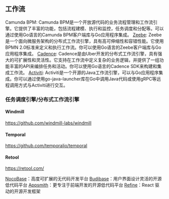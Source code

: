 
## 工作流
Camunda BPM: Camunda BPM是一个开放源代码的业务流程管理和工作流引擎。它提供了丰富的功能，包括流程建模、执行和监控，任务调度和分配等。可以通过使用Go语言的Camunda BPM客户端库与Go应用程序集成。
[Zeebe](https://github.com/camunda/zeebe): Zeebe是一个面向微服务架构的分布式工作流引擎，具有高可伸缩性和容错性能。它使用BPMN 2.0标准来定义和执行工作流。你可以使用Go语言的Zeebe客户端库与Go应用程序集成。
[Cadence](https://github.com/uber/cadence): Cadence是由Uber开发的分布式工作流引擎，具有强大的可扩展性和灵活性。它支持在工作流中定义复杂的业务逻辑，并提供了一组功能丰富的API来编排任务和活动。你可以使用Go语言的Cadence SDK来构建和集成工作流。
[Activiti](https://github.com/Activiti/Activiti): Activiti是一个开源的Java工作流引擎，可以与Go应用程序集成。你可以通过使用go-java-launcher库在Go中调用Java代码或使用gRPC等远程调用方式与Activiti进行交互。


### 任务调度引擎/分布式工作流引擎
#### Windmill 
https://github.com/windmill-labs/windmill



#### Temporal
https://github.com/temporalio/temporal

#### Retool
https://retool.com/


[NocoBase](https://github.com/nocobase/nocobase)：高度可扩展的无代码开发平台
[Budibase](https://github.com/budibase/budibase)：用户界面设计灵活的开源低代码平台
[Appsmith](https://github.com/appsmithorg/appsmith)：更专注于前端开发的开源低代码平台
[Refine](https://github.com/refinedev/refine)：React 驱动的开源开发框架